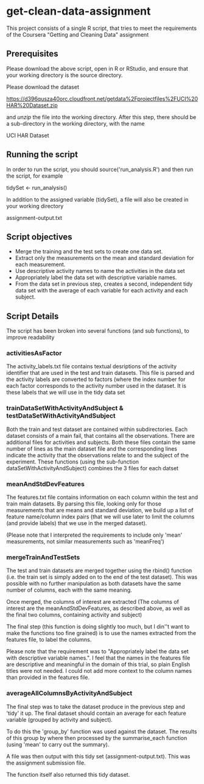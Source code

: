 # get-clean-data-assignment

This project consists of a single R script, that tries to meet the requirements of the Coursera "Getting and Cleaning Data" assignment

## Prerequisites

Please download the above script, open in R or RStudio, and ensure that your working directory is the source directory.

Please download the dataset

https://d396qusza40orc.cloudfront.net/getdata%2Fprojectfiles%2FUCI%20HAR%20Dataset.zip 

and *unzip* the file into the working directory.  After this step, there should be a sub-directory in the working directory, with the name

UCI HAR Dataset

## Running the script

In order to run the script, you should
  source('run_analysis.R')
and then run the script, for example

tidySet <- run_analysis()

In addition to the assigned variable (tidySet), a file will also be created in your working directory

assignment-output.txt

## Script objectives

* Merge the training and the test sets to create one data set.
* Extract only the measurements on the mean and standard deviation for each measurement. 
* Use descriptive activity names to name the activities in the data set
* Appropriately label the data set with descriptive variable names. 
* From the data set in previous step, creates a second, independent tidy data set with the average of each variable for each activity and each subject.

## Script Details

The script has been broken into several functions (and sub functions), to improve readability

### activitiesAsFactor

The activity_labels.txt file contains textual desriptions of the activity identifier that are used in the test and train datasets.  This file is parsed and the activity labels are converted to factors (where the index number for each factor corresponds to the activity number used in the dataset.  It is these labels that we will use in the tidy data set

### trainDataSetWithActivityAndSubject & testDataSetWithActivityAndSubject

Both the train and test dataset are contained within subdirectories.  Each dataset consists of a main fail, that contains all the observations.  There are additional files for activities and subjects.  Both these files contain the same number of lines as the main dataset file and the corresponding lines indicate the activity that the observations relate to and the subject of the experiment.  These functions (using the sub-function dataSetWithActivityAndSubject) combines the 3 files for each datset 

### meanAndStdDevFeatures

The features.txt file contains information on each column within the test and train main datasets.  By parsing this file, looking only for those measurements that are means and standard deviation, we build up a list of feature name/column index pairs (that we will use later to limit the columns (and provide labels) that we use in the merged dataset).

(Please note that I interpreted the requirements to include only 'mean' measurements, not similar measurements such as 'meanFreq')

### mergeTrainAndTestSets

The test and train datasets are merged together using the rbind() function (i.e. the train set is simply added on to the end of the test dataset).  This was possible with no further manipulation as both datasets have the same number of columns, each with the same meaning. 

Once merged, the columns of interest are extracted (The columns of interest are the meanAndStdDevFeatures, as described above, as well as the final two columns, containing activity and subject)

The final step (this function is doing slightly too much, but I din''t want to make the functions too fine grained) is to use the names extracted from the features file, to label the columns.

Please note that the requirement was to "Appropriately label the data set with descriptive variable names.".  I feel that the names in the features file are descriptive and meaningful in the domain of this trial, so plain English titles were not needed.  I could not add more context to the column names than provided in the features file.

### averageAllColumnsByActivityAndSubject

The final step was to take the dataset produce in the previous step and 'tidy' it up.  The final dataset should contain an average for each feature variable (grouped by activity and subject).

To do this the 'group_by' function was used against the dataset.  The results of this group by where then processed by the summarise_each function (using 'mean' to carry out the summary).

A file was then output with this tidy set (assignment-output.txt).  This was the assignment submission file.

The function itself also returned this tidy dataset.
